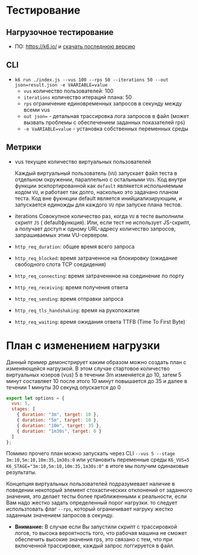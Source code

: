 # Тестирование

## Нагрузочное тестирование

- ПО: https://k6.io/ и [скачать последнюю версию](https://dl.bintray.com/loadimpact/windows/k6-latest-amd64.msi)

## CLI

- `k6 run ./index.js --vus 100 --rps 50 --iterations 50 --out json=result.json -e VAARIABLE=value`
  - `vus` количество пользователей: 100
  - `iterations` количество итераций плана: 50
  - `rps` ограничение единовременных запросов в секунду между всеми vus
  - `out json=` - детальная трассировка лога запросов в файл (может вызвать проблемы с обеспечением заданных показателей rps)
  - `-e VaARIABLE=value` - установка собственных переменных среды

## Метрики

- vus текущее количество виртуальных пользователей

  Каждый виртуальный пользователь (`VU`) запускает файл теста в отдельном окружении, параллельно с остальными `VUs`. Код внутри функции эскпортированной как `default` являкется испольняемым кодом `VU`, и работает так долго, насколько это задачано планом теста. Код вне фукнкции default является инийциализирующим, и запускается единожды для каждого `VU` при запуске плана тестов.

- iterations Совокупное количество раз, когда `VU` в тесте выполнили скрипт `JS` ( defaultфункция). Или, если тест не использует JS-скрипт, а получает доступ к одному URL-адресу количество запросов, запрашиваемых этим VU-сервером.

- `http_req_duration`: общее время всего запроса
- `http_req_blocked`: время затраченное на блокировку (ожидание свободного слота TCP соедидения)
- `http_req_connecting`: время затраченнное на соединение по порту
- `http_req_receiving`: время получения ответа
- `http_req_sending`: время отправки запроса
- `http_req_tls_handshaking`: время на рукопожатие
- `http_req_waiting`: время ожидания ответа TTFB (Time To First Byte)

# План с изменением нагрузки

Данный пример демонстрирует каким образом можно создать план с изменяющейся нагрузкой. В этом случае стартовое количество виртуальных юзеров (vus) 5 в течении 3m изменяется до 10, затем 5 минут составляет 10 после этого 10 минут повышается до 35 и далее в течении 1 минуты 30 секунд опускается до 0

```js
export let options = {
  vus: 5,
  stages: [
    { duration: "3m", target: 10 },
    { duration: "5m", target: 10 },
    { duration: "10m", target: 35 },
    { duration: "1m30s", target: 0 }
  ]
};
```

Помимо прочего план можно запускать через CLI `--vus 5 --stage 3m:10,5m:10,10m:35,1m30s:0` или установить переменные среды `K6_VUS=5 K6_STAGE="3m:10,5m:10,10m:35,1m30s:0"` в итоге мы получим одинаковые результаты.

Концепция виртуальных пользователей подразумевает наличие в поведении некоторый элемент стохастических отклонений от заданного значения, это делает тесты более приближенными к реальности, если Вам надо жестко задать определенный порог нагрузки. то следует использтовать флаг `--rps`, который ограничивает нагруку жестко заданным значением запросов в секунду.

- **Внимание:** В случае если Вы запустили скрипт с трассировкой логов, то высока вероятность того, что рабочая машина не сможет обеспечить высокие значения rps, это связано с тем, что при включенной трассировке, каждый запрос логгируется в файл.
